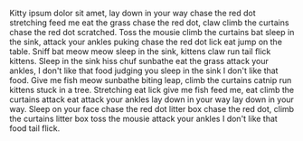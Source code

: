 Kitty ipsum dolor sit amet, lay down in your way chase the red dot stretching feed me eat the grass chase the red dot, claw climb the curtains chase the red dot scratched. Toss the mousie climb the curtains bat sleep in the sink, attack your ankles puking chase the red dot lick eat jump on the table. Sniff bat meow meow sleep in the sink, kittens claw run tail flick kittens. Sleep in the sink hiss chuf sunbathe eat the grass attack your ankles, I don't like that food judging you sleep in the sink I don't like that food. Give me fish meow sunbathe biting leap, climb the curtains catnip run kittens stuck in a tree. Stretching eat lick give me fish feed me, eat climb the curtains attack eat attack your ankles lay down in your way lay down in your way. Sleep on your face chase the red dot litter box chase the red dot, climb the curtains litter box toss the mousie attack your ankles I don't like that food tail flick.
